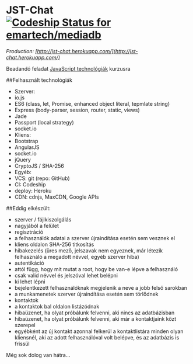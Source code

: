 # JST-Chat [ ![Codeship Status for emartech/mediadb](https://codeship.com/projects/7c24f9b0-ead7-0132-6365-7ee58af40c21/status?branch=master)](https://codeship.com/projects/83245)

_Production: [http://jst-chat.herokuapp.com/](http://jst-chat.herokuapp.com/)_  

Beadandó feladat [JavaScript technológiák](http://webprogramozas.inf.elte.hu/jstech.html) kurzusra

##Felhasznált technológiák
* Szerver:
 * io.js
 * ES6 (class, let, Promise, enhanced object literal, tepmlate string)
 * Express (body-parser, session, router, static, views)
 * Jade
 * Passport (local strategy)
 * socket.io
* Kliens:
 * Bootstrap
 * AngularJS
 * socket.io
 * jQuery
 * CryptoJS / SHA-256
* Egyéb:
 * VCS: git (repo: GitHub)
 * CI: Codeship
 * deploy: Heroku
 * CDN: cdnjs, MaxCDN, Google APIs

##Eddig elkészült:
* szerver / fájlkiszolgálás
* nagyjából a felület
* regisztráció
 * a felhasználók adatai a szerver újraindítása esetén sem vesznek el
 * kliens oldalon SHA-256 titkosítás
 * hibakezelés (üres mező, jelszavak nem egyeznek, már létezik felhasználó a megadott névvel, egyéb szerver hiba)
* autentikáció
 * attól függ, hogy mit mutat a root, hogy be van-e lépve a felhasználó 
 * csak valid névvel és jelszóval lehet belépni
 * ki lehet lépni
 * bejelentkezett felhasználóknak megjelenik a neve a jobb felső sarokban
 * a munkamenetek szerver újraindítása esetén sem törlődnek
* kontaktok
 * a kontaktok bal oldalon listázódnak
 * hibaüzenet, ha olyat próbálunk felvenni, aki nincs az adatbázisban
 * hibaüzenet, ha olyat próbálunk felvenni, aki már a kontaktjaink közt szerepel
 * egyébként az új kontakt azonnal felkerül a kontaktlistára minden olyan kliensnél, aki az adott felhasználóval volt belépve, és az adatbázis is frissül 

Még sok dolog van hátra...
